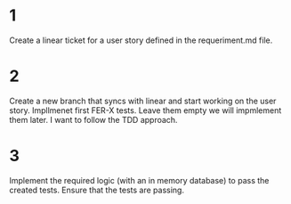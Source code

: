 # 1
Create a linear ticket for a user story defined in the requeriment.md file.

# 2
Create a new branch that syncs with linear and start working on the user story. Impllmenet first FER-X tests. Leave them empty we will impmlement them later. I want to follow the TDD approach.

# 3
Implement the required logic (with an in memory database) to pass the created tests. Ensure that the tests are passing.
